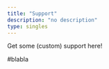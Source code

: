 ```yaml
---
title: "Support"
description: "no description"
type: singles
---
```


Get some (custom) support here!

#blabla
